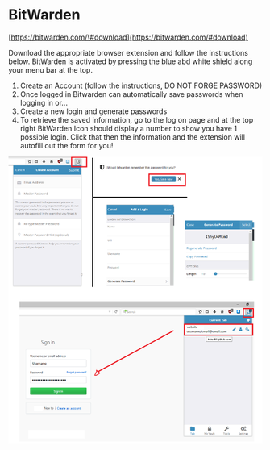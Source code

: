 # BitWarden

[https://bitwarden.com/\#download](https://bitwarden.com/#download)

Download the appropriate browser extension and follow the instructions below. BitWarden is activated by pressing the blue abd white shield along your menu bar at the top.

1. Create an Account \(follow the instructions, DO NOT FORGE PASSWORD\)
2. Once logged in Bitwarden can automatically save passwords when logging in or...
3. Create a new login and generate passwords
4. To retrieve the saved information, go to the log on page and at the top right BitWarden Icon should display a number to show you have 1 possible login. Click that then the information and the extension will autofill out the form for you!

![](/assets/bitwarden.png)

